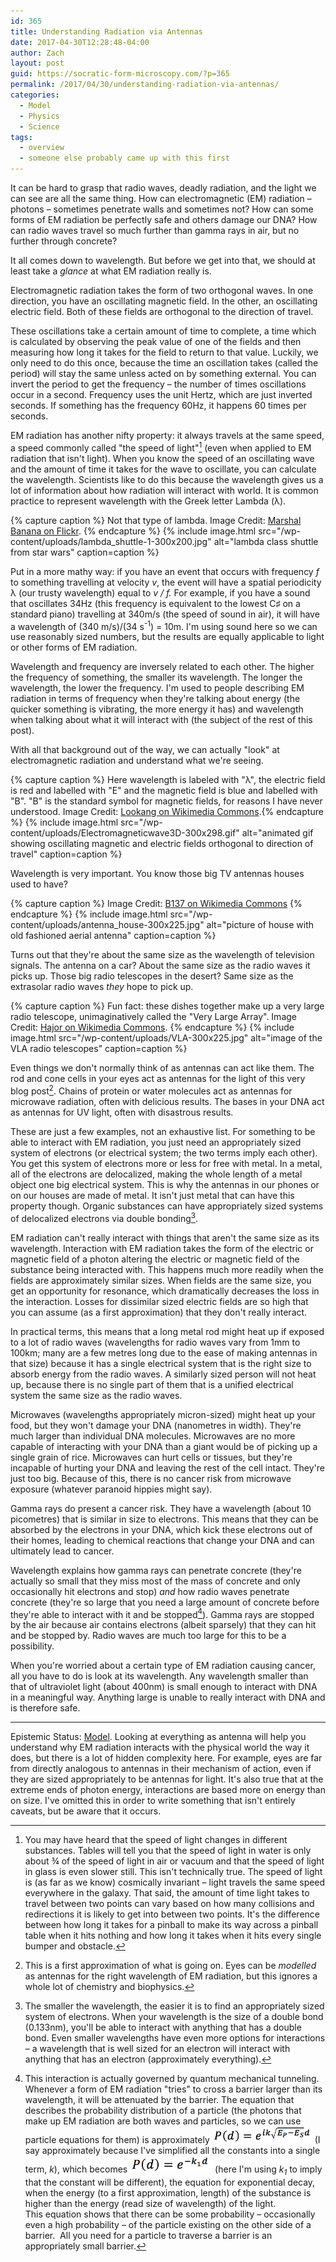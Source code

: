 ```yaml
---
id: 365
title: Understanding Radiation via Antennas
date: 2017-04-30T12:28:48-04:00
author: Zach
layout: post
guid: https://socratic-form-microscopy.com/?p=365
permalink: /2017/04/30/understanding-radiation-via-antennas/
categories:
  - Model
  - Physics
  - Science
tags:
  - overview
  - someone else probably came up with this first
---
```


It can be hard to grasp that radio waves, deadly radiation, and the light we can see are all the same thing. How can electromagnetic (EM) radiation – photons – sometimes penetrate walls and sometimes not? How can some forms of EM radiation be perfectly safe and others damage our DNA? How can radio waves travel so much further than gamma rays in air, but no further through concrete?

It all comes down to wavelength. But before we get into that, we should at least take a <em>glance </em>at what EM radiation really is.

Electromagnetic radiation takes the form of two orthogonal waves. In one direction, you have an oscillating magnetic field. In the other, an oscillating electric field. Both of these fields are orthogonal to the direction of travel.

These oscillations take a certain amount of time to complete, a time which is calculated by observing the peak value of one of the fields and then measuring how long it takes for the field to return to that value. Luckily, we only need to do this once, because the time an oscillation takes (called the period) will stay the same unless acted on by something external. You can invert the period to get the frequency – the number of times oscillations occur in a second. Frequency uses the unit Hertz, which are just inverted seconds. If something has the frequency 60Hz, it happens 60 times per seconds.

EM radiation has another nifty property: it always travels at the same speed, a speed commonly called "the speed of light"[^1] (even when applied to EM radiation that isn't light). When you know the speed of an oscillating wave and the amount of time it takes for the wave to oscillate, you can calculate the wavelength. Scientists like to do this because the wavelength gives us a lot of information about how radiation will interact with world. It is common practice to represent wavelength with the Greek letter Lambda (λ).

{% capture caption %}
Not that type of lambda. Image Credit: <a href="https://www.flickr.com/photos/marshal-banana/32922111470/">Marshal Banana on Flickr</a>.
{% endcapture %}
{% include image.html src="/wp-content/uploads/lambda_shuttle-1-300x200.jpg" alt="lambda class shuttle from star wars" caption=caption %}

Put in a more mathy way: if you have an event that occurs with frequency <em>f</em> to something travelling at velocity <em>v</em>, the event will have a spatial periodicity λ (our trusty wavelength) equal to <em>v / f.</em> For example, if you have a sound that oscillates 34Hz (this frequency is equivalent to the lowest C♯ on a standard piano) travelling at 340m/s (the speed of sound in air), it will have a wavelength of (340 m/s)/(34 s<sup>-1</sup>) = 10m. I'm using sound here so we can use reasonably sized numbers, but the results are equally applicable to light or other forms of EM radiation.

Wavelength and frequency are inversely related to each other. The higher the frequency of something, the smaller its wavelength. The longer the wavelength, the lower the frequency. I'm used to people describing EM radiation in terms of frequency when they're talking about energy (the quicker something is vibrating, the more energy it has) and wavelength when talking about what it will interact with (the subject of the rest of this post).

With all that background out of the way, we can actually "look" at electromagnetic radiation and understand what we're seeing.

{% capture caption %}
Here wavelength is labeled with "λ", the electric field is red and labelled with "E" and the magnetic field is blue and labelled with "B". "B" is the standard symbol for magnetic fields, for reasons I have never understood. Image Credit: <a href="https://en.wikipedia.org/wiki/Electromagnetic_radiation#/media/File:Electromagneticwave3D.gif">Lookang on Wikimedia Commons</a>.{% endcapture %}
{% include image.html src="/wp-content/uploads/Electromagneticwave3D-300x298.gif" alt="animated gif showing oscillating magnetic and electric fields orthogonal to direction of travel" caption=caption %}

Wavelength is very important. You know those big TV antennas houses used to have?

{% capture caption %}
Image Credit: <a href="https://commons.wikimedia.org/wiki/File:Multiple_Antenna.JPG">B137 on Wikimedia Commons</a>
{% endcapture %}
{% include image.html src="/wp-content/uploads/antenna_house-300x225.jpg" alt="picture of house with old fashioned aerial antenna" caption=caption %}

Turns out that they're about the same size as the wavelength of television signals. The antenna on a car? About the same size as the radio waves it picks up. Those big radio telescopes in the desert? Same size as the extrasolar radio waves <em>they</em> hope to pick up.

{% capture caption %}
Fun fact: these dishes together make up a very large radio telescope, unimaginatively called the "Very Large Array". Image Credit: <a href="https://en.wikipedia.org/wiki/Karl_G._Jansky_Very_Large_Array#/media/File:USA.NM.VeryLargeArray.02.jpg">Hajor on Wikimedia Commons</a>.
{% endcapture %}
{% include image.html src="/wp-content/uploads/VLA-300x225.jpg" alt="image of the VLA radio telescopes" caption=caption %}

Even things we don't normally think of as antennas can act like them. The rod and cone cells in your eyes act as antennas for the light of this very blog post[^2]. Chains of protein or water molecules act as antennas for microwave radiation, often with delicious results. The bases in your DNA act as antennas for UV light, often with disastrous results.

These are just a few examples, not an exhaustive list. For something to be able to interact with EM radiation, you just need an appropriately sized system of electrons (or electrical system; the two terms imply each other). You get this system of electrons more or less for free with metal. In a metal, all of the electrons are delocalized, making the whole length of a metal object one big electrical system. This is why the antennas in our phones or on our houses are made of metal. It isn't just metal that can have this property though. Organic substances can have appropriately sized systems of delocalized electrons via double bonding[^3].

EM radiation can't really interact with things that aren't the same size as its wavelength. Interaction with EM radiation takes the form of the electric or magnetic field of a photon altering the electric or magnetic field of the substance being interacted with. This happens much more readily when the fields are approximately similar sizes. When fields are the same size, you get an opportunity for resonance, which dramatically decreases the loss in the interaction. Losses for dissimilar sized electric fields are so high that you can assume (as a first approximation) that they don't really interact.

In practical terms, this means that a long metal rod might heat up if exposed to a lot of radio waves (wavelengths for radio waves vary from 1mm to 100km; many are a few metres long due to the ease of making antennas in that size) because it has a single electrical system that is the right size to absorb energy from the radio waves. A similarly sized person will not heat up, because there is no single part of them that is a unified electrical system the same size as the radio waves.

Microwaves (wavelengths appropriately micron-sized) might heat up your food, but they won't damage your DNA (nanometres in width). They're much larger than individual DNA molecules. Microwaves are no more capable of interacting with your DNA than a giant would be of picking up a single grain of rice. Microwaves can hurt cells or tissues, but they're incapable of hurting your DNA and leaving the rest of the cell intact. They're just too big. Because of this, there is no cancer risk from microwave exposure (whatever paranoid hippies might say).

Gamma rays do present a cancer risk. They have a wavelength (about 10 picometres) that is similar in size to electrons. This means that they can be absorbed by the electrons in your DNA, which kick these electrons out of their homes, leading to chemical reactions that change your DNA and can ultimately lead to cancer.

Wavelength explains how gamma rays can penetrate concrete (they're actually so small that they miss most of the mass of concrete and only occasionally hit electrons and stop) <em>and </em>how radio waves penetrate concrete (they're so large that you need a large amount of concrete before they're able to interact with it and be stopped[^4]). Gamma rays are stopped by the air because air contains electrons (albeit sparsely) that they can hit and be stopped by. Radio waves are much too large for this to be a possibility.

When you're worried about a certain type of EM radiation causing cancer, all you have to do is look at its wavelength. Any wavelength smaller than that of ultraviolet light (about 400nm) is small enough to interact with DNA in a meaningful way. Anything large is unable to really interact with DNA and is therefore safe.

<hr class="post-end" />
<p class="epistemic-status">Epistemic Status: <a href="/about-me">Model</a>. Looking at everything as antenna will help you understand why EM radiation interacts with the physical world the way it does, but there is a lot of hidden complexity here. For example, eyes are far from directly analogous to antennas in their mechanism of action, even if they are sized appropriately to be antennas for light. It's also true that at the extreme ends of photon energy, interactions are based more on energy than on size. I've omitted this in order to write something that isn't entirely caveats, but be aware that it occurs.<a></p>

[^1]: You may have heard that the speed of light changes in different substances. Tables will tell you that the speed of light in water is only about ¾ of the speed of light in air or vacuum and that the speed of light in glass is even slower still. This isn't technically true. The speed of light is (as far as we know) cosmically invariant – light travels the same speed everywhere in the galaxy. That said, the amount of time light takes to travel between two points can vary based on how many collisions and redirections it is likely to get into between two points. It's the difference between how long it takes for a pinball to make its way across a pinball table when it hits nothing and how long it takes when it hits every single bumper and obstacle.
[^2]: This is a first approximation of what is going on. Eyes can be <em>modelled</em> as antennas for the right wavelength of EM radiation, but this ignores a whole lot of chemistry and biophysics.
[^3]: The smaller the wavelength, the easier it is to find an appropriately sized system of electrons. When your wavelength is the size of a double bond (0.133nm), you'll be able to interact with anything that has a double bond. Even smaller wavelengths have even more options for interactions – a wavelength that is well sized for an electron will interact with anything that has an electron (approximately everything).
[^4]: This interaction is actually governed by quantum mechanical tunneling. Whenever a form of EM radiation "tries" to cross a barrier larger than its wavelength, it will be attenuated by the barrier. The equation that describes the probability distribution of a particle (the photons that make up EM radiation are both waves and particles, so we can use particle equations for them) is approximately <img class="alignnone wp-image-367 " src="/wp-content/uploads/Antennas-Eq-1.png" alt="" width="160" height="27" /> (I say approximately because I've simplified all the constants into a single term, <em>k</em>), which becomes <img class="alignnone wp-image-366" src="/wp-content/uploads/Antennas-Eq-2.png" alt="" width="132" height="27" /> (here I'm using <em>k<sub>1</sub></em> to imply that the constant will be different), the equation for exponential decay, when the energy (to a first approximation, length) of the substance is higher than the energy (read size of wavelength) of the light.<br />This equation shows that there can be some probability – occasionally even a high probability – of the particle existing on the other side of a barrier.  All you need for a particle to traverse a barrier is an appropriately small barrier.
